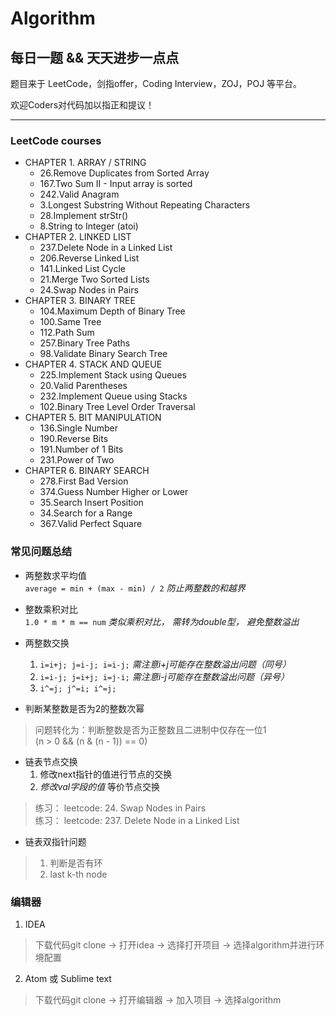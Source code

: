 # Algorithm

## 每日一题 && 天天进步一点点   

题目来于 LeetCode，剑指offer，Coding Interview，ZOJ，POJ 等平台。

欢迎Coders对代码加以指正和提议！

---
### LeetCode courses
* CHAPTER 1. ARRAY / STRING
    + 26.Remove Duplicates from Sorted Array
    + 167.Two Sum II - Input array is sorted
    + 242.Valid Anagram
    + 3.Longest Substring Without Repeating Characters
    + 28.Implement strStr()
    + 8.String to Integer (atoi)
* CHAPTER 2. LINKED LIST
    + 237.Delete Node in a Linked List
    + 206.Reverse Linked List
    + 141.Linked List Cycle
    + 21.Merge Two Sorted Lists
    + 24.Swap Nodes in Pairs
* CHAPTER 3. BINARY TREE
    + 104.Maximum Depth of Binary Tree
    + 100.Same Tree
    + 112.Path Sum
    + 257.Binary Tree Paths
    + 98.Validate Binary Search Tree
* CHAPTER 4. STACK AND QUEUE
    + 225.Implement Stack using Queues
    + 20.Valid Parentheses
    + 232.Implement Queue using Stacks
    + 102.Binary Tree Level Order Traversal
* CHAPTER 5. BIT MANIPULATION
    + 136.Single Number
    + 190.Reverse Bits
    + 191.Number of 1 Bits
    + 231.Power of Two
* CHAPTER 6. BINARY SEARCH
    + 278.First Bad Version
    + 374.Guess Number Higher or Lower
    + 35.Search Insert Position
    + 34.Search for a Range
    + 367.Valid Perfect Square

### 常见问题总结
+ 两整数求平均值      
`average = min + (max - min) / 2`       *防止两整数的和越界*    

+ 整数乘积对比   
`1.0 * m * m == num`       *类似乘积对比， 需转为double型， 避免整数溢出*

+ 两整数交换      
    1. `i=i+j; j=i-j; i=i-j;`       *需注意i+j可能存在整数溢出问题（同号）*   
    2. `i=i-j; j=i+j; i=j-i;`       *需注意i-j可能存在整数溢出问题（异号）*   
    3. `i^=j; j^=i; i^=j;`           

+ 判断某整数是否为2的整数次幂    
>问题转化为：判断整数是否为正整数且二进制中仅存在一位1   
>(n > 0 && (n & (n - 1)) == 0)

+ 链表节点交换      
    1. 修改next指针的值进行节点的交换      
    2. *修改val字段的值* 等价节点交换      
>练习： leetcode: 24. Swap Nodes in Pairs   
>练习： leetcode: 237. Delete Node in a Linked List

+ 链表双指针问题   
> 1. 判断是否有环   
> 2. last k-th node

### 编辑器
1. IDEA
> 下载代码git clone -> 打开idea -> 选择打开项目 -> 选择algorithm并进行环境配置  
 
2. Atom 或 Sublime text
> 下载代码git clone -> 打开编辑器 -> 加入项目 -> 选择algorithm
